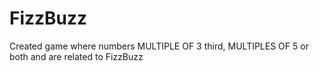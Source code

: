 # FizzBuzz
Created game where numbers  MULTIPLE OF 3 third, MULTIPLES OF 5 or both and are related to FizzBuzz
